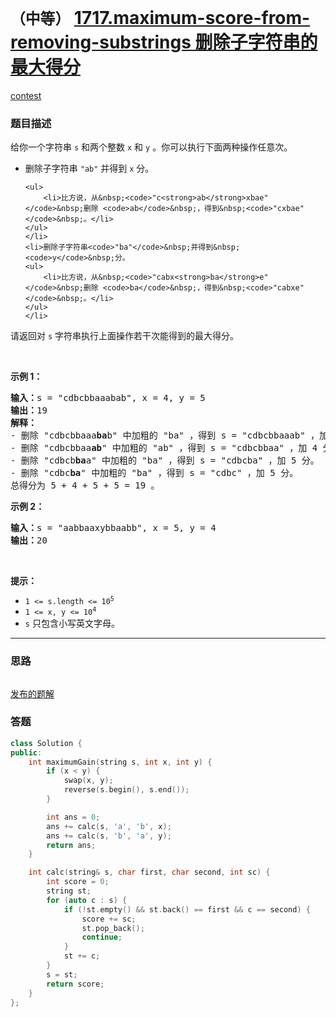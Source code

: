 # `（中等）` [1717.maximum-score-from-removing-substrings 删除子字符串的最大得分](https://leetcode-cn.com/problems/maximum-score-from-removing-substrings/)

[contest](https://leetcode-cn.com/contest/biweekly-contest-43/problems/maximum-score-from-removing-substrings/)

### 题目描述
<p>给你一个字符串&nbsp;<code>s</code>&nbsp;和两个整数&nbsp;<code>x</code> 和&nbsp;<code>y</code>&nbsp;。你可以执行下面两种操作任意次。</p>

<ul>
	<li>删除子字符串&nbsp;<code>"ab"</code>&nbsp;并得到&nbsp;<code>x</code>&nbsp;分。

	<ul>
		<li>比方说，从&nbsp;<code>"c<strong>ab</strong>xbae"</code>&nbsp;删除 <code>ab</code>&nbsp;，得到&nbsp;<code>"cxbae"</code>&nbsp;。</li>
	</ul>
	</li>
	<li>删除子字符串<code>"ba"</code>&nbsp;并得到&nbsp;<code>y</code>&nbsp;分。
	<ul>
		<li>比方说，从&nbsp;<code>"cabx<strong>ba</strong>e"</code>&nbsp;删除 <code>ba</code>&nbsp;，得到&nbsp;<code>"cabxe"</code>&nbsp;。</li>
	</ul>
	</li>
</ul>

<p>请返回对 <code>s</code>&nbsp;字符串执行上面操作若干次能得到的最大得分。</p>

<p>&nbsp;</p>

<p><strong>示例 1：</strong></p>

<pre><b>输入：</b>s = "cdbcbbaaabab", x = 4, y = 5
<b>输出：</b>19
<strong>解释：</strong>
- 删除 "cdbcbbaaa<strong>ba</strong>b" 中加粗的 "ba" ，得到 s = "cdbcbbaaab" ，加 5 分。
- 删除 "cdbcbbaa<strong>ab</strong>" 中加粗的 "ab" ，得到 s = "cdbcbbaa" ，加 4 分。
- 删除 "cdbcb<strong>ba</strong>a" 中加粗的 "ba" ，得到 s = "cdbcba" ，加 5 分。
- 删除 "cdbc<strong>ba</strong>" 中加粗的 "ba" ，得到 s = "cdbc" ，加 5 分。
总得分为 5 + 4 + 5 + 5 = 19 。</pre>

<p><strong>示例 2：</strong></p>

<pre><b>输入：</b>s = "aabbaaxybbaabb", x = 5, y = 4
<b>输出：</b>20
</pre>

<p>&nbsp;</p>

<p><strong>提示：</strong></p>

<ul>
	<li><code>1 &lt;= s.length &lt;= 10<sup>5</sup></code></li>
	<li><code>1 &lt;= x, y &lt;= 10<sup>4</sup></code></li>
	<li><code>s</code>&nbsp;只包含小写英文字母。</li>
</ul>


---
### 思路
```
```

[发布的题解](https://leetcode-cn.com/problems/maximum-score-from-removing-substrings/solution/maximum-score-from-removing-substrings-b-e2c4/)

### 答题
``` C++
class Solution {
public:
    int maximumGain(string s, int x, int y) {
        if (x < y) {
            swap(x, y);
            reverse(s.begin(), s.end());
        }

        int ans = 0;
        ans += calc(s, 'a', 'b', x);
        ans += calc(s, 'b', 'a', y);
        return ans;
    }

    int calc(string& s, char first, char second, int sc) {
        int score = 0;
        string st;
        for (auto c : s) {
            if (!st.empty() && st.back() == first && c == second) {
                score += sc;
                st.pop_back();
                continue;
            }
            st += c;
        }
        s = st;
        return score;
    }
};
```




